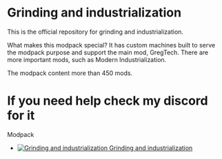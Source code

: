 # Grinding and industrialization

This is the official repository for grinding and industrialization.

What makes this modpack special? It has custom machines built to serve the modpack purpose and support the main mod, GregTech. There are more important mods, such as Modern Industrialization.

The modpack content more than 450 mods.

# If you need help check my discord for it

Modpack

+ [![Grinding and industrialization](http://cf.way2muchnoise.eu/1339194.svg) Grinding and industrialization](https://www.curseforge.com/minecraft/modpacks/grinding-and-industrialization)

